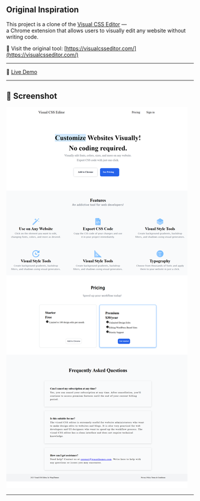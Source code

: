
## Original Inspiration

This project is a clone of the [Visual CSS Editor](https://visualcsseditor.com/) —  
a Chrome extension that allows users to visually edit any website without writing code.

🔗 Visit the original tool: [https://visualcsseditor.com/](https://visualcsseditor.com/)

-------------------------------------------------------------------------------------------------
🔗 [Live Demo](https://visual-css-editor-clone.netlify.app/)

---------------------------------------------------------------------------------------------------

## 📸 Screenshot

![Visual CSS Editor UI](Visual-CSS-Editor.png) 

---

